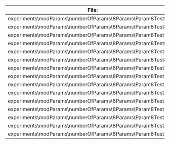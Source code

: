 File:|Version0|Version1|Version2
---|---|---|---
experiments\modParams\numberOfParams\8Params\Param8Test9.sa|42 KB|27 KB|27 KB
experiments\modParams\numberOfParams\8Params\Param8Test8.sa|42 KB|26 KB|26 KB
experiments\modParams\numberOfParams\8Params\Param8Test7.sa|41 KB|25 KB|25 KB
experiments\modParams\numberOfParams\8Params\Param8Test6.sa|42 KB|26 KB|26 KB
experiments\modParams\numberOfParams\8Params\Param8Test5.sa|42 KB|27 KB|27 KB
experiments\modParams\numberOfParams\8Params\Param8Test4.sa|41 KB|26 KB|26 KB
experiments\modParams\numberOfParams\8Params\Param8Test3.sa|41 KB|26 KB|26 KB
experiments\modParams\numberOfParams\8Params\Param8Test2.sa|42 KB|26 KB|26 KB
experiments\modParams\numberOfParams\8Params\Param8Test15.sa|42 KB|26 KB|26 KB
experiments\modParams\numberOfParams\8Params\Param8Test14.sa|42 KB|27 KB|27 KB
experiments\modParams\numberOfParams\8Params\Param8Test13.sa|43 KB|27 KB|27 KB
experiments\modParams\numberOfParams\8Params\Param8Test12.sa|43 KB|27 KB|27 KB
experiments\modParams\numberOfParams\8Params\Param8Test11.sa|43 KB|27 KB|27 KB
experiments\modParams\numberOfParams\8Params\Param8Test10.sa|42 KB|26 KB|26 KB
experiments\modParams\numberOfParams\8Params\Param8Test1.sa|41 KB|26 KB|26 KB
